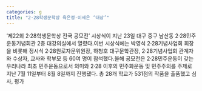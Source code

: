 ```yaml
---
categories: g
title: "2·28학생문학상 육은정·이세은 ‘대상’"
---
```

‘제22회 2·28학생문학상 전국 공모전’ 시상식이 지난 23일 대구 중구 남산동 2·28민주운동기념회관 2층 대강의실에서 열렸다.이번 시상식에는 박영석 2·28기념사업회 회장을 비롯해 정시식 2·28원로자문위원장, 하청호 대구문학관장, 2·28기념사업회 관계자와 수상자, 교사와 학부모 등 60여 명이 참석했다.올해 공모전은 2·28민주운동이 갖는 우리나라 최초 민주운동으로서 의미와 2·28 이후의 민주화운동 및 민주주의를 주제로 지난 7월 11일부터 8월 8일까지 진행됐다. 총 28개 학교가 531점의 작품을 출품했고 심사, 평가